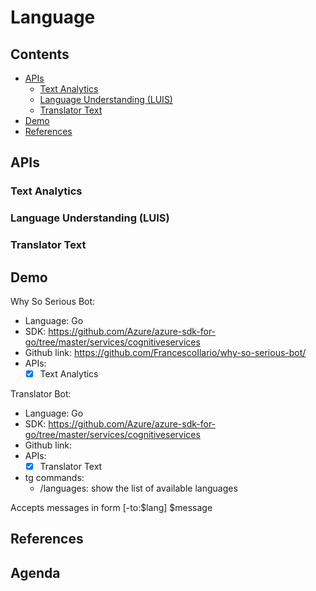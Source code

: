 # Language <!-- omit in TOC -->

## Contents <!-- omit in TOC -->

- [APIs](#apis)
  - [Text Analytics](#text-analytics)
  - [Language Understanding (LUIS)](#language-understanding-luis)
  - [Translator Text](#translator-text)
- [Demo](#demo)
- [References](#references)

## APIs
### Text Analytics
### Language Understanding (LUIS)
### Translator Text

## Demo

Why So Serious Bot:
- Language: Go
- SDK: https://github.com/Azure/azure-sdk-for-go/tree/master/services/cognitiveservices
- Github link: https://github.com/FrancescoIlario/why-so-serious-bot/
- APIs:
  - [x] Text Analytics

Translator Bot:
- Language: Go
- SDK: https://github.com/Azure/azure-sdk-for-go/tree/master/services/cognitiveservices
- Github link:
- APIs:
  - [x] Translator Text

- tg commands:
  - /languages: show the list of available languages
  
Accepts messages in form
[-to:$lang] $message



## References

## Agenda <!-- omit in TOC -->